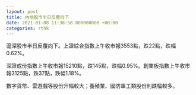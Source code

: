 ```yaml
---
layout: post
title: 內地股市半日反覆向下
date: 2021-01-08 11:38:58.000000000 +08:00
categories: rthk
---
```


滬深股市半日反覆向下。上證綜合指數上午收市報3553點，跌22點，跌幅0.62%。

深證成份指數上午收市報15210點，跌145點，跌幅0.95%。創業板指數上午收市報3125點，跌37點，跌幅1.18%。

數字貨幣、雲遊戲等股份升幅較大；養殖業、國防軍工類股份則跌幅較多。
